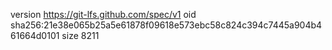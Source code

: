 version https://git-lfs.github.com/spec/v1
oid sha256:21e38e065b25a5e61878f09618e573ebc58c824c394c7445a904b461664d0101
size 8211
